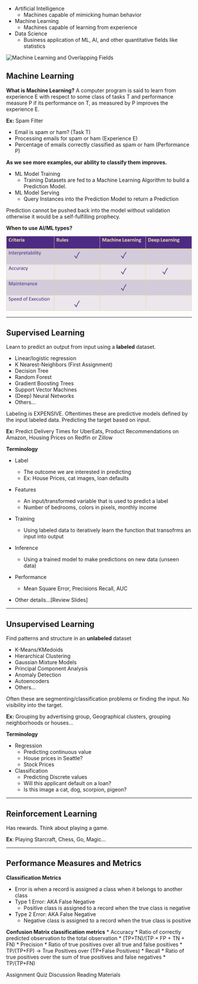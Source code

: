 * Artificial Intelligence
	* Machines capable of mimicking human behavior
* Machine Learning
	* Machines capable of learning from experience
* Data Science
	* Business application of ML, AI, and other quantitative fields like statistics

![Machine Learning and Overlapping Fields](../lesson1_aimlds_overlap.png "AI-ML-DS-Overlap")
## Machine Learning

**What is Machine Learning?** A computer program is said to learn from experience E with respect to some class of tasks T and performance measure P if its performance on T, as measured  by P improves the experience E.

**Ex:** Spam Filter

* Email is spam or ham? (Task T)
* Processing emails for spam or ham (Experience E)
* Percentage of emails correctly classified as spam or ham (Performance P)

**As we see more examples, our ability to classify them improves.**

* ML Model Training
	* Training Datasets are fed to a Machine Learning Algorithm to build a Prediction Model.
* ML Model Serving
	* Query Instances into the Prediction Model to return a Prediction
	
Prediction cannot be pushed back into the model without validation otherwise it would be a self-fulfilling prophecy.

**When to use AI/ML types?**

![When to use AI/ML modeling](../img/lesson1_when_use_ml.png "When to use AI/ML")

----
## Supervised Learning

Learn to predict an output from input using a **labeled** dataset.

* Linear/logistic regression
* K Nearest-Neighbors (First Assignment)
* Decision Tree
* Random Forest
* Gradient Boosting Trees
* Support Vector Machines
* (Deep) Neural Networks
* Others...

Labeling is EXPENSIVE. Oftentimes these are predictive models defined by the input labeled data. Predicting the target based on input.

**Ex:** Predict Delivery Times for UberEats, Product Recommendations on Amazon, Housing Prices on Redfin or Zillow

**Terminology**
* Label
	* The outcome we are interested in predicting
	* Ex: House Prices, cat images, loan defaults
* Features
	* An input/transformed variable that is used to predict a label
	* Number of bedrooms, colors in pixels, monthly income
* Training
	* Using labeled data to iteratively learn the function that transofrms an input into output
* Inference
	* Using a trained model to make predictions on new data (unseen data)
* Performance
	* Mean Square Error, Precisions Recall, AUC

* Other details...[Review Slides]

----
## Unsupervised Learning

Find patterns and structure in an **unlabeled** dataset
* K-Means/KMedoids
* Hierarchical Clustering
* Gaussian Mixture Models
* Principal Component Analysis
* Anomaly Detection
* Autoencoders
* Others...

Often these are segmenting/classification problems or finding the input. No visibility into the target.

**Ex:** Grouping by advertising group, Geographical clusters, grouping neighborhoods or houses...

**Terminology**
* Regression
	* Predicting continuous value
	* House prices in Seattle?
	* Stock Prices
* Classification
	* Predicting Discrete values
	* Will this applicant default on a loan?
	* Is this image a cat, dog, scorpion, pigeon?

----
## Reinforcement Learning

 Has rewards. Think about playing a game.

**Ex**: Playing Starcraft, Chess, Go, Magic...

----
## Performance Measures and Metrics

**Classification Metrics**
* Error is when a record is assigned a class when it belongs to another class
* Type 1 Error: AKA False Negative
	* Positive class is assigned to a record when the true class is negative
* Type 2 Error: AKA False Negative
	* Negative class is assigned to a record when the true class is positive

**Confusion Matrix classification metrics**
	* Accuracy
		* Ratio of correctly predicted observation to the total observation
		* (TP+TN)/(TP + FP + TN + FN)
	* Precision
		* Ratio of true positives over all true and false positives
		* TP/(TP+FP) -> True Positives over (TP+False Positives)
	* Recall
		* Ratio of true positives over the sum of true positives and false negatives
		* TP/(TP+FN)

Assignment
Quiz
Discussion
Reading Materials